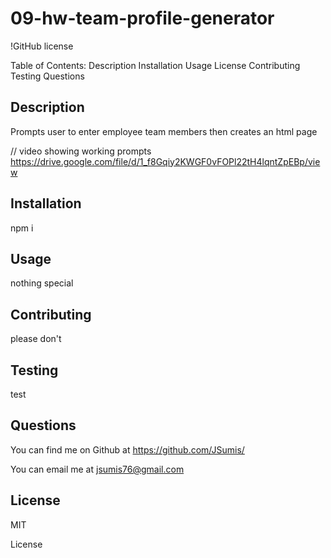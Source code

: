 # 09-hw-team-profile-generator

!GitHub license

Table of Contents:
Description
Installation
Usage
License
Contributing
Testing
Questions

## Description
Prompts user to enter employee team members then creates an html page

// video showing working prompts
https://drive.google.com/file/d/1_f8Gqiy2KWGF0vFOPl22tH4lqntZpEBp/view

## Installation
npm i


## Usage
nothing special


## Contributing
please don't


## Testing
test


## Questions
You can find me on Github at https://github.com/JSumis/

You can email me at jsumis76@gmail.com


## License
MIT

License